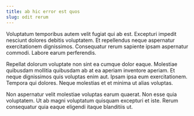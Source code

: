 ```yaml
---
title: ab hic error est quos
slug: odit rerum
---
```


Voluptatum temporibus autem velit fugiat qui ab est. Excepturi impedit nesciunt dolores debitis voluptatem. Et repellendus neque aspernatur exercitationem dignissimos. Consequatur rerum sapiente ipsam aspernatur commodi. Labore earum perferendis.

Repellat dolorum voluptate non sint ea cumque dolor eaque. Molestiae quibusdam mollitia quibusdam ab at ea aperiam inventore aperiam. Et neque dignissimos quis voluptas enim aut. Ipsam ipsa eum exercitationem. Tempora qui dolores. Neque molestias et et minima ut alias voluptas.

Non aspernatur velit molestiae voluptas earum quaerat. Non esse quia voluptatem. Ut ab magni voluptatum quisquam excepturi et iste. Rerum consequatur quia eaque eligendi itaque blanditiis ut.
